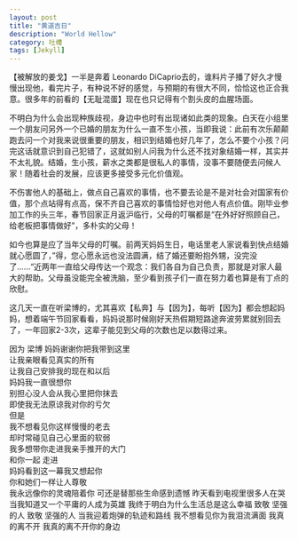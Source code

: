 ```yaml
---
layout: post
title: "黄道吉日"
description: "World Hellow"
category: 吐槽
tags: [Jekyll]
---
```

【被解放的姜戈】一半是奔着 Leonardo DiCaprio去的，谁料片子播了好久才慢慢出现他，看完片子，有种说不好的感觉，与预期的有很大不同，恰恰这也正合我意。很多年的前看的【无耻混蛋】现在也只记得有个割头皮的血腥场面。

不明白为什么会出现种族歧视，身边中也时有出现诸如此类的现象。白天在小组里一个朋友问另外一个已婚的朋友为什么一直不生小孩，当即我说：此前有次乐颠颠跑去问一个对我来说很重要的朋友，相识到结婚也好几年了，怎么不要个小孩？问完这话就意识到自己犯错了，这就如别人问我为什么还不找对象结婚一样，其实并不太礼貌。结婚，生小孩，薪水之类都是很私人的事情，没事不要随便去问候人家！随着社会的发展，应该更多接受多元化价值观。

不伤害他人的基础上，做点自己喜欢的事情，也不要去论是不是对社会对国家有价值，那个点站得有点高，保不齐自己喜欢的事情恰好也对他人有点价值。刚毕业参加工作的头三年，春节回家正月返沪临行，父母的叮嘱都是“在外好好照顾自己，给老板把事情做好”，多朴实的父母！

如今也算是应了当年父母的叮嘱。前两天妈妈生日，电话里老人家说看到快点结婚就心愿圆了，”得，您心愿永远也没法圆满，结了婚还要盼抱外甥，没完没了......“近两年一直给父母传达一个观念：我们各自为自己负责，那就是对家人最大的帮助。父母虽没能完全被洗脑，至少看到孩子们一直在努力着也算是有丁点的欣慰。

这几天一直在听梁博的，尤其喜欢【私奔】与【因为】，每听【因为】都会想起妈妈，想着端午节回家看看，妈妈说那时候刚好天热假期短路途奔波劳累就别回去了，一年回家2-3次，这辈子能见到父母的次数也足以数得过来。


因为  梁博
妈妈谢谢你把我带到这里<br>
让我亲眼看见真实的所有<br>
让我自己安排我的现在和以后<br>
妈妈我一直很想你<br>
别担心没人会从我心里把你抹去<br>
即使我无法原谅我对你的亏欠<br>
但是<br>
我不想看见你这样慢慢的老去<br>
却时常碰见自己心里面的软弱<br>
我多想带你走进我亲手推开的大门<br>
和你一起 走进<br>
妈妈看到这一幕我又想起你<br>
你和她们一样让人尊敬<br>
我永远像你的灵魂陪着你
可还是替那些生命感到遗憾
昨天看到电视里很多人在哭
当我知道又一个平庸的人成为英雄
我终于明白为什么生活总是这么幸福
致敬 坚强的人
致敬 坚强的人
当我迎着炮弹的轨迹和路线
我不想看见你为我泪流满面
我真的离不开 我真的离不开你的身边




